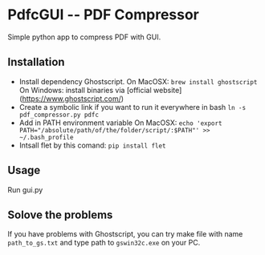 PdfcGUI --  PDF Compressor
=======================

Simple python app to compress PDF with GUI.

Installation
-------------
* Install dependency Ghostscript.
On MacOSX: `brew install ghostscript`
On Windows: install binaries via [official website] (https://www.ghostscript.com/)
* Create a symbolic link if you want to run it everywhere in bash
`ln -s pdf_compressor.py pdfc`
* Add in PATH environment variable
On MacOSX:
`echo 'export PATH="/absolute/path/of/the/folder/script/:$PATH"' >> ~/.bash_profile`
* Intsall flet by this comand: `pip install flet`

Usage
-----
Run gui.py

Solove the problems
-------
If you have problems with Ghostscript, you can try make file with name `path_to_gs.txt` and type path to `gswin32c.exe` on your PC.

